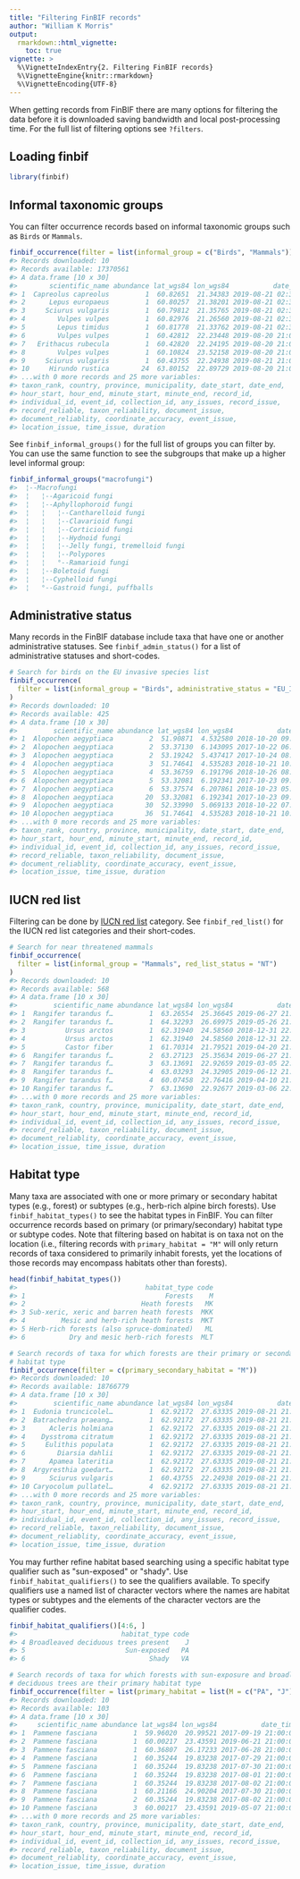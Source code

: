 ```yaml
---
title: "Filtering FinBIF records"
author: "William K Morris"
output: 
  rmarkdown::html_vignette:
    toc: true
vignette: >
  %\VignetteIndexEntry{2. Filtering FinBIF records}
  %\VignetteEngine{knitr::rmarkdown}
  %\VignetteEncoding{UTF-8}
---
```



When getting records from FinBIF there are many options for filtering the data
before it is downloaded saving bandwidth and local post-processing time. For the
full list of filtering options see `?filters`.

## Loading finbif

```r
library(finbif)
```

## Informal taxonomic groups
You can filter occurrence records based on informal taxonomic groups such as
`Birds` or `Mammals`.

```r
finbif_occurrence(filter = list(informal_group = c("Birds", "Mammals")))
#> Records downloaded: 10
#> Records available: 17370561
#> A data.frame [10 x 30]
#>        scientific_name abundance lat_wgs84 lon_wgs84           date_time
#> 1  Capreolus capreolus         1  60.82651  21.34383 2019-08-21 02:30:00
#> 2      Lepus europaeus         1  60.80257  21.38201 2019-08-21 02:30:00
#> 3     Sciurus vulgaris         1  60.79812  21.35765 2019-08-21 02:30:00
#> 4        Vulpes vulpes         1  60.82976  21.26560 2019-08-21 02:30:00
#> 5        Lepus timidus         1  60.81778  21.33762 2019-08-21 02:30:00
#> 6        Vulpes vulpes         1  60.42812  22.23448 2019-08-20 21:00:00
#> 7   Erithacus rubecula         1  60.42820  22.24195 2019-08-20 21:00:00
#> 8        Vulpes vulpes         1  60.10824  23.52158 2019-08-20 21:00:00
#> 9     Sciurus vulgaris         1  60.43755  22.24938 2019-08-21 21:00:00
#> 10     Hirundo rustica        24  63.80152  22.89729 2019-08-20 21:00:00
#> ...with 0 more records and 25 more variables:
#> taxon_rank, country, province, municipality, date_start, date_end,
#> hour_start, hour_end, minute_start, minute_end, record_id,
#> individual_id, event_id, collection_id, any_issues, record_issue,
#> record_reliable, taxon_reliability, document_issue,
#> document_reliablity, coordinate_accuracy, event_issue,
#> location_issue, time_issue, duration
```

See `finbif_informal_groups()` for the full list of groups you can filter by. 
You can use the same function to see the subgroups that make up a higher
level informal group:

```r
finbif_informal_groups("macrofungi")
#>  ¦--Macrofungi                                                
#>  ¦   ¦--Agaricoid fungi                                       
#>  ¦   ¦--Aphyllophoroid fungi                                  
#>  ¦   ¦   ¦--Cantharelloid fungi                               
#>  ¦   ¦   ¦--Clavarioid fungi                                  
#>  ¦   ¦   ¦--Corticioid fungi                                  
#>  ¦   ¦   ¦--Hydnoid fungi                                     
#>  ¦   ¦   ¦--Jelly fungi, tremelloid fungi                     
#>  ¦   ¦   ¦--Polypores                                         
#>  ¦   ¦   °--Ramarioid fungi                                   
#>  ¦   ¦--Boletoid fungi                                        
#>  ¦   ¦--Cyphelloid fungi                                      
#>  ¦   °--Gastroid fungi, puffballs
```

## Administrative status
Many records in the FinBIF database include taxa that have one or another
administrative statuses. See `finbif_admin_status()` for a list of
administrative statuses and short-codes.

```r
# Search for birds on the EU invasive species list
finbif_occurrence(
  filter = list(informal_group = "Birds", administrative_status = "EU_INVSV")
)
#> Records downloaded: 10
#> Records available: 425
#> A data.frame [10 x 30]
#>         scientific_name abundance lat_wgs84 lon_wgs84           date_time
#> 1  Alopochen aegyptiaca         2  51.90871  4.532580 2018-10-20 09:10:00
#> 2  Alopochen aegyptiaca         2  53.37130  6.143095 2017-10-22 06:00:00
#> 3  Alopochen aegyptiaca         2  53.19242  5.437417 2017-10-24 08:06:00
#> 4  Alopochen aegyptiaca         3  51.74641  4.535283 2018-10-21 10:00:00
#> 5  Alopochen aegyptiaca         4  53.36759  6.191796 2018-10-26 08:15:00
#> 6  Alopochen aegyptiaca         5  53.32081  6.192341 2017-10-23 09:15:00
#> 7  Alopochen aegyptiaca         6  53.37574  6.207861 2018-10-23 05:30:00
#> 8  Alopochen aegyptiaca        20  53.32081  6.192341 2017-10-23 09:15:00
#> 9  Alopochen aegyptiaca        30  52.33990  5.069133 2018-10-22 07:45:00
#> 10 Alopochen aegyptiaca        36  51.74641  4.535283 2018-10-21 10:00:00
#> ...with 0 more records and 25 more variables:
#> taxon_rank, country, province, municipality, date_start, date_end,
#> hour_start, hour_end, minute_start, minute_end, record_id,
#> individual_id, event_id, collection_id, any_issues, record_issue,
#> record_reliable, taxon_reliability, document_issue,
#> document_reliablity, coordinate_accuracy, event_issue,
#> location_issue, time_issue, duration
```

## IUCN red list
Filtering can be done by [IUCN red list](https://www.iucnredlist.org) 
category. See `finbif_red_list()` for the IUCN red list categories and their 
short-codes.

```r
# Search for near threatened mammals
finbif_occurrence(
  filter = list(informal_group = "Mammals", red_list_status = "NT")
)
#> Records downloaded: 10
#> Records available: 568
#> A data.frame [10 x 30]
#>         scientific_name abundance lat_wgs84 lon_wgs84           date_time
#> 1  Rangifer tarandus f…         1  63.26554  25.36645 2019-06-27 21:00:00
#> 2  Rangifer tarandus f…         1  64.32293  26.69975 2019-05-26 21:00:00
#> 3          Ursus arctos         1  62.31940  24.58560 2018-12-31 22:00:00
#> 4          Ursus arctos         1  62.31940  24.58560 2018-12-31 22:00:00
#> 5          Castor fiber         1  61.70314  21.79521 2019-04-20 21:00:00
#> 6  Rangifer tarandus f…         2  63.27123  25.35634 2019-06-27 21:00:00
#> 7  Rangifer tarandus f…         3  63.13691  22.92659 2019-03-05 22:00:00
#> 8  Rangifer tarandus f…         4  63.03293  24.32905 2019-06-12 21:00:00
#> 9  Rangifer tarandus f…         4  60.07458  22.76416 2019-04-10 21:00:00
#> 10 Rangifer tarandus f…         7  63.13690  22.92677 2019-03-06 22:00:00
#> ...with 0 more records and 25 more variables:
#> taxon_rank, country, province, municipality, date_start, date_end,
#> hour_start, hour_end, minute_start, minute_end, record_id,
#> individual_id, event_id, collection_id, any_issues, record_issue,
#> record_reliable, taxon_reliability, document_issue,
#> document_reliablity, coordinate_accuracy, event_issue,
#> location_issue, time_issue, duration
```

## Habitat type
Many taxa are associated with one or more primary or secondary habitat types
(e.g., forest) or subtypes (e.g., herb-rich alpine birch forests). Use
`finbif_habitat_types()` to see the habitat types in FinBIF. You can filter
occurrence records based on primary (or primary/secondary) habitat type or
subtype codes. Note that filtering based on habitat is on taxa not on the
location (i.e., filtering records with `primary_habitat = "M"` will only return
records of taxa considered to primarily inhabit forests, yet the locations of
those records may encompass habitats other than forests).

```r
head(finbif_habitat_types())
#>                                habitat_type code
#> 1                                   Forests    M
#> 2                             Heath forests   MK
#> 3 Sub-xeric, xeric and barren heath forests  MKK
#> 4         Mesic and herb-rich heath forests  MKT
#> 5 Herb-rich forests (also spruce-dominated)   ML
#> 6           Dry and mesic herb-rich forests  MLT

# Search records of taxa for which forests are their primary or secondary
# habitat type
finbif_occurrence(filter = c(primary_secondary_habitat = "M"))
#> Records downloaded: 10
#> Records available: 18766779
#> A data.frame [10 x 30]
#>         scientific_name abundance lat_wgs84 lon_wgs84           date_time
#> 1  Eudonia truncicolel…         1  62.92172  27.63335 2019-08-21 21:00:00
#> 2  Batrachedra praeang…         1  62.92172  27.63335 2019-08-21 21:00:00
#> 3      Acleris holmiana         1  62.92172  27.63335 2019-08-21 21:00:00
#> 4    Dysstroma citratum         1  62.92172  27.63335 2019-08-21 21:00:00
#> 5     Eulithis populata         1  62.92172  27.63335 2019-08-21 21:00:00
#> 6        Diarsia dahlii         1  62.92172  27.63335 2019-08-21 21:00:00
#> 7      Apamea lateritia         1  62.92172  27.63335 2019-08-21 21:00:00
#> 8  Argyresthia goedart…         1  62.92172  27.63335 2019-08-21 21:00:00
#> 9      Sciurus vulgaris         1  60.43755  22.24938 2019-08-21 21:00:00
#> 10 Caryocolum pullatel…         4  62.92172  27.63335 2019-08-21 21:00:00
#> ...with 0 more records and 25 more variables:
#> taxon_rank, country, province, municipality, date_start, date_end,
#> hour_start, hour_end, minute_start, minute_end, record_id,
#> individual_id, event_id, collection_id, any_issues, record_issue,
#> record_reliable, taxon_reliability, document_issue,
#> document_reliablity, coordinate_accuracy, event_issue,
#> location_issue, time_issue, duration
```

You may further refine habitat based searching using a specific habitat type
qualifier such as "sun-exposed" or "shady". Use `finbif_habitat_qualifiers()`
to see the qualifiers available. To specify qualifiers use a named list of
character vectors where the names are habitat types or subtypes and the elements
of the character vectors are the qualifier codes.

```r
finbif_habitat_qualifiers()[4:6, ]
#>                          habitat_type code
#> 4 Broadleaved deciduous trees present    J
#> 5                         Sun-exposed   PA
#> 6                               Shady   VA

# Search records of taxa for which forests with sun-exposure and broadleaved
# deciduous trees are their primary habitat type
finbif_occurrence(filter = list(primary_habitat = list(M = c("PA", "J"))))
#> Records downloaded: 10
#> Records available: 103
#> A data.frame [10 x 30]
#>     scientific_name abundance lat_wgs84 lon_wgs84           date_time
#> 1  Pammene fasciana         1  59.96020  20.99521 2017-09-19 21:00:00
#> 2  Pammene fasciana         1  60.00217  23.43591 2019-06-21 21:00:00
#> 3  Pammene fasciana         1  60.36807  26.17233 2017-06-28 21:00:00
#> 4  Pammene fasciana         1  60.35244  19.83238 2017-07-29 21:00:00
#> 5  Pammene fasciana         1  60.35244  19.83238 2017-07-30 21:00:00
#> 6  Pammene fasciana         1  60.35244  19.83238 2017-08-01 21:00:00
#> 7  Pammene fasciana         1  60.35244  19.83238 2017-08-02 21:00:00
#> 8  Pammene fasciana         1  60.21166  24.90204 2017-07-30 21:00:00
#> 9  Pammene fasciana         2  60.35244  19.83238 2017-08-02 21:00:00
#> 10 Pammene fasciana         3  60.00217  23.43591 2019-05-07 21:00:00
#> ...with 0 more records and 25 more variables:
#> taxon_rank, country, province, municipality, date_start, date_end,
#> hour_start, hour_end, minute_start, minute_end, record_id,
#> individual_id, event_id, collection_id, any_issues, record_issue,
#> record_reliable, taxon_reliability, document_issue,
#> document_reliablity, coordinate_accuracy, event_issue,
#> location_issue, time_issue, duration
```
